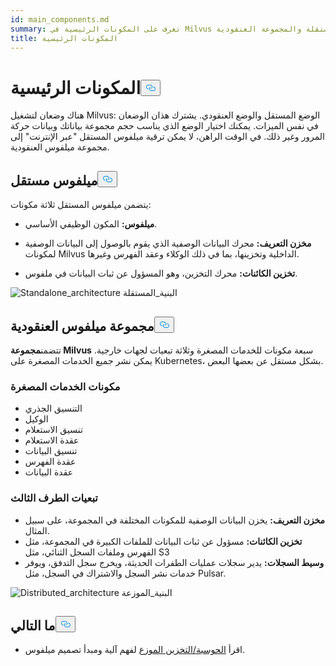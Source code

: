 ```yaml
---
id: main_components.md
summary: تعرف على المكونات الرئيسية في Milvus المستقلة والمجموعة العنقودية.
title: المكونات الرئيسية
---
```

<h1 id="Main-Components" class="common-anchor-header">المكونات الرئيسية<button data-href="#Main-Components" class="anchor-icon" translate="no">
      <svg translate="no"
        aria-hidden="true"
        focusable="false"
        height="20"
        version="1.1"
        viewBox="0 0 16 16"
        width="16"
      >
        <path
          fill="#0092E4"
          fill-rule="evenodd"
          d="M4 9h1v1H4c-1.5 0-3-1.69-3-3.5S2.55 3 4 3h4c1.45 0 3 1.69 3 3.5 0 1.41-.91 2.72-2 3.25V8.59c.58-.45 1-1.27 1-2.09C10 5.22 8.98 4 8 4H4c-.98 0-2 1.22-2 2.5S3 9 4 9zm9-3h-1v1h1c1 0 2 1.22 2 2.5S13.98 12 13 12H9c-.98 0-2-1.22-2-2.5 0-.83.42-1.64 1-2.09V6.25c-1.09.53-2 1.84-2 3.25C6 11.31 7.55 13 9 13h4c1.45 0 3-1.69 3-3.5S14.5 6 13 6z"
        ></path>
      </svg>
    </button></h1><p>هناك وضعان لتشغيل Milvus: الوضع المستقل والوضع العنقودي. يشترك هذان الوضعان في نفس الميزات. يمكنك اختيار الوضع الذي يناسب حجم مجموعة بياناتك وبيانات حركة المرور وغير ذلك. في الوقت الراهن، لا يمكن ترقية ميلفوس المستقل "عبر الإنترنت" إلى مجموعة ميلفوس العنقودية.</p>
<h2 id="Milvus-standalone" class="common-anchor-header">ميلفوس مستقل<button data-href="#Milvus-standalone" class="anchor-icon" translate="no">
      <svg translate="no"
        aria-hidden="true"
        focusable="false"
        height="20"
        version="1.1"
        viewBox="0 0 16 16"
        width="16"
      >
        <path
          fill="#0092E4"
          fill-rule="evenodd"
          d="M4 9h1v1H4c-1.5 0-3-1.69-3-3.5S2.55 3 4 3h4c1.45 0 3 1.69 3 3.5 0 1.41-.91 2.72-2 3.25V8.59c.58-.45 1-1.27 1-2.09C10 5.22 8.98 4 8 4H4c-.98 0-2 1.22-2 2.5S3 9 4 9zm9-3h-1v1h1c1 0 2 1.22 2 2.5S13.98 12 13 12H9c-.98 0-2-1.22-2-2.5 0-.83.42-1.64 1-2.09V6.25c-1.09.53-2 1.84-2 3.25C6 11.31 7.55 13 9 13h4c1.45 0 3-1.69 3-3.5S14.5 6 13 6z"
        ></path>
      </svg>
    </button></h2><p>يتضمن ميلفوس المستقل ثلاثة مكونات:</p>
<ul>
<li><p><strong>ميلفوس:</strong> المكون الوظيفي الأساسي.</p></li>
<li><p><strong>مخزن التعريف:</strong> محرك البيانات الوصفية الذي يقوم بالوصول إلى البيانات الوصفية لمكونات Milvus الداخلية وتخزينها، بما في ذلك الوكلاء وعقد الفهرس وغيرها.</p></li>
<li><p><strong>تخزين الكائنات:</strong> محرك التخزين، وهو المسؤول عن ثبات البيانات في ملفوس.</p></li>
</ul>
<p>
  
   <span class="img-wrapper"> <img translate="no" src="/docs/v2.5.x/assets/standalone_architecture.jpg" alt="Standalone_architecture" class="doc-image" id="standalone_architecture" />
   </span> <span class="img-wrapper"> <span>البنية_المستقلة</span> </span></p>
<h2 id="Milvus-cluster" class="common-anchor-header">مجموعة ميلفوس العنقودية<button data-href="#Milvus-cluster" class="anchor-icon" translate="no">
      <svg translate="no"
        aria-hidden="true"
        focusable="false"
        height="20"
        version="1.1"
        viewBox="0 0 16 16"
        width="16"
      >
        <path
          fill="#0092E4"
          fill-rule="evenodd"
          d="M4 9h1v1H4c-1.5 0-3-1.69-3-3.5S2.55 3 4 3h4c1.45 0 3 1.69 3 3.5 0 1.41-.91 2.72-2 3.25V8.59c.58-.45 1-1.27 1-2.09C10 5.22 8.98 4 8 4H4c-.98 0-2 1.22-2 2.5S3 9 4 9zm9-3h-1v1h1c1 0 2 1.22 2 2.5S13.98 12 13 12H9c-.98 0-2-1.22-2-2.5 0-.83.42-1.64 1-2.09V6.25c-1.09.53-2 1.84-2 3.25C6 11.31 7.55 13 9 13h4c1.45 0 3-1.69 3-3.5S14.5 6 13 6z"
        ></path>
      </svg>
    </button></h2><p>تتضمن<strong>مجموعة Milvus</strong> سبعة مكونات للخدمات المصغرة وثلاثة تبعيات لجهات خارجية. يمكن نشر جميع الخدمات المصغرة على Kubernetes، بشكل مستقل عن بعضها البعض.</p>
<h3 id="Microservice-components" class="common-anchor-header">مكونات الخدمات المصغرة</h3><ul>
<li>التنسيق الجذري</li>
<li>الوكيل</li>
<li>تنسيق الاستعلام</li>
<li>عقدة الاستعلام</li>
<li>تنسيق البيانات</li>
<li>عقدة الفهرس</li>
<li>عقدة البيانات</li>
</ul>
<h3 id="Third-party-dependencies" class="common-anchor-header">تبعيات الطرف الثالث</h3><ul>
<li><strong>مخزن التعريف:</strong> يخزن البيانات الوصفية للمكونات المختلفة في المجموعة، على سبيل المثال.</li>
<li><strong>تخزين الكائنات:</strong> مسؤول عن ثبات البيانات للملفات الكبيرة في المجموعة، مثل الفهرس وملفات السجل الثنائي، مثل S3</li>
<li><strong>وسيط السجلات:</strong> يدير سجلات عمليات الطفرات الحديثة، ويخرج سجل التدفق، ويوفر خدمات نشر السجل والاشتراك في السجل، مثل Pulsar.</li>
</ul>
<p>
  
   <span class="img-wrapper"> <img translate="no" src="/docs/v2.5.x/assets/distributed_architecture.jpg" alt="Distributed_architecture" class="doc-image" id="distributed_architecture" />
   </span> <span class="img-wrapper"> <span>البنية_الموزعة</span> </span></p>
<h2 id="Whats-next" class="common-anchor-header">ما التالي<button data-href="#Whats-next" class="anchor-icon" translate="no">
      <svg translate="no"
        aria-hidden="true"
        focusable="false"
        height="20"
        version="1.1"
        viewBox="0 0 16 16"
        width="16"
      >
        <path
          fill="#0092E4"
          fill-rule="evenodd"
          d="M4 9h1v1H4c-1.5 0-3-1.69-3-3.5S2.55 3 4 3h4c1.45 0 3 1.69 3 3.5 0 1.41-.91 2.72-2 3.25V8.59c.58-.45 1-1.27 1-2.09C10 5.22 8.98 4 8 4H4c-.98 0-2 1.22-2 2.5S3 9 4 9zm9-3h-1v1h1c1 0 2 1.22 2 2.5S13.98 12 13 12H9c-.98 0-2-1.22-2-2.5 0-.83.42-1.64 1-2.09V6.25c-1.09.53-2 1.84-2 3.25C6 11.31 7.55 13 9 13h4c1.45 0 3-1.69 3-3.5S14.5 6 13 6z"
        ></path>
      </svg>
    </button></h2><ul>
<li>اقرأ <a href="/docs/ar/four_layers.md">الحوسبة/التخزين الموزع</a> لفهم آلية ومبدأ تصميم ميلفوس.</li>
</ul>
